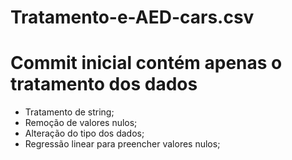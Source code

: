# Tratamento-e-AED-cars.csv

# Commit inicial contém apenas o tratamento dos dados
- Tratamento de string;
- Remoção de valores nulos;
- Alteração do tipo dos dados;
- Regressão linear para preencher valores nulos;
